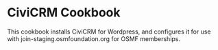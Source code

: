 # CiviCRM Cookbook

This cookbook installs  CiviCRM for Wordpress, and configures it for use with
join-staging.osmfoundation.org for OSMF memberships.
